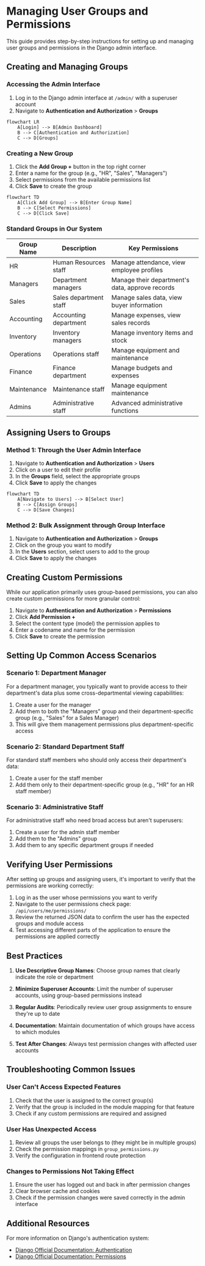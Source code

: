 # Managing User Groups and Permissions

This guide provides step-by-step instructions for setting up and managing user groups and permissions in the Django admin interface.

## Creating and Managing Groups

### Accessing the Admin Interface

1. Log in to the Django admin interface at `/admin/` with a superuser account
2. Navigate to **Authentication and Authorization** > **Groups**

```mermaid
flowchart LR
    A[Login] --> B[Admin Dashboard]
    B --> C[Authentication and Authorization]
    C --> D[Groups]
```

### Creating a New Group

1. Click the **Add Group +** button in the top right corner
2. Enter a name for the group (e.g., "HR", "Sales", "Managers")
3. Select permissions from the available permissions list
4. Click **Save** to create the group

```mermaid
flowchart TD
    A[Click Add Group] --> B[Enter Group Name]
    B --> C[Select Permissions]
    C --> D[Click Save]
```

### Standard Groups in Our System

| Group Name | Description | Key Permissions |
|------------|-------------|----------------|
| HR | Human Resources staff | Manage attendance, view employee profiles |
| Managers | Department managers | Manage their department's data, approve records |
| Sales | Sales department staff | Manage sales data, view buyer information |
| Accounting | Accounting department | Manage expenses, view sales records |
| Inventory | Inventory managers | Manage inventory items and stock |
| Operations | Operations staff | Manage equipment and maintenance |
| Finance | Finance department | Manage budgets and expenses |
| Maintenance | Maintenance staff | Manage equipment maintenance |
| Admins | Administrative staff | Advanced administrative functions |

## Assigning Users to Groups

### Method 1: Through the User Admin Interface

1. Navigate to **Authentication and Authorization** > **Users**
2. Click on a user to edit their profile
3. In the **Groups** field, select the appropriate groups
4. Click **Save** to apply the changes

```mermaid
flowchart TD
    A[Navigate to Users] --> B[Select User]
    B --> C[Assign Groups]
    C --> D[Save Changes]
```

### Method 2: Bulk Assignment through Group Interface

1. Navigate to **Authentication and Authorization** > **Groups**
2. Click on the group you want to modify
3. In the **Users** section, select users to add to the group
4. Click **Save** to apply the changes

## Creating Custom Permissions

While our application primarily uses group-based permissions, you can also create custom permissions for more granular control:

1. Navigate to **Authentication and Authorization** > **Permissions**
2. Click **Add Permission +**
3. Select the content type (model) the permission applies to
4. Enter a codename and name for the permission
5. Click **Save** to create the permission

## Setting Up Common Access Scenarios

### Scenario 1: Department Manager

For a department manager, you typically want to provide access to their department's data plus some cross-departmental viewing capabilities:

1. Create a user for the manager
2. Add them to both the "Managers" group and their department-specific group (e.g., "Sales" for a Sales Manager)
3. This will give them management permissions plus department-specific access

### Scenario 2: Standard Department Staff

For standard staff members who should only access their department's data:

1. Create a user for the staff member
2. Add them only to their department-specific group (e.g., "HR" for an HR staff member)

### Scenario 3: Administrative Staff

For administrative staff who need broad access but aren't superusers:

1. Create a user for the admin staff member
2. Add them to the "Admins" group
3. Add them to any specific department groups if needed

## Verifying User Permissions

After setting up groups and assigning users, it's important to verify that the permissions are working correctly:

1. Log in as the user whose permissions you want to verify
2. Navigate to the user permissions check page: `/api/users/me/permissions/`
3. Review the returned JSON data to confirm the user has the expected groups and module access
4. Test accessing different parts of the application to ensure the permissions are applied correctly

## Best Practices

1. **Use Descriptive Group Names**: Choose group names that clearly indicate the role or department

2. **Minimize Superuser Accounts**: Limit the number of superuser accounts, using group-based permissions instead

3. **Regular Audits**: Periodically review user group assignments to ensure they're up to date

4. **Documentation**: Maintain documentation of which groups have access to which modules 

5. **Test After Changes**: Always test permission changes with affected user accounts

## Troubleshooting Common Issues

### User Can't Access Expected Features

1. Check that the user is assigned to the correct group(s)
2. Verify that the group is included in the module mapping for that feature
3. Check if any custom permissions are required and assigned

### User Has Unexpected Access

1. Review all groups the user belongs to (they might be in multiple groups)
2. Check the permission mappings in `group_permissions.py`
3. Verify the configuration in frontend route protection

### Changes to Permissions Not Taking Effect

1. Ensure the user has logged out and back in after permission changes
2. Clear browser cache and cookies
3. Check if the permission changes were saved correctly in the admin interface

## Additional Resources

For more information on Django's authentication system:
- [Django Official Documentation: Authentication](https://docs.djangoproject.com/en/stable/topics/auth/)
- [Django Official Documentation: Permissions](https://docs.djangoproject.com/en/stable/topics/auth/default/#permissions-and-authorization)
